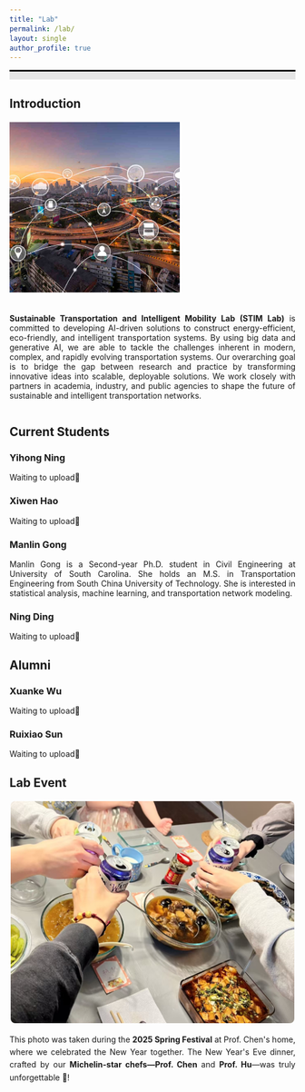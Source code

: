 ```yaml
---
title: "Lab"
permalink: /lab/
layout: single
author_profile: true
---
```


<div style="border-top: 3px solid black;"></div>
<div style="background-color: #e5e5e5; height: 1em; margin-bottom: 1.2em;"></div>


<h2>Introduction</h2>

<div style="display: flex; align-items: flex-start; gap: 20px; margin-top: 20px; flex-wrap: wrap;">
  <div style="flex: 0 0 auto;">
    <img src="../images/2_ITS.png"
         alt="Intelligent Transportation System"
         style="width: 300px; height: auto; max-width: 100%;">
  </div>

  <div style="flex: 1; min-width: 300px;">
    <p style="text-align: justify;">
      <b>Sustainable Transportation and Intelligent Mobility Lab (STIM Lab)</b> is committed to developing AI-driven solutions to construct energy-efficient, eco-friendly, and intelligent transportation systems. By using big data and generative AI, we are able to tackle the challenges inherent in modern, complex, and rapidly evolving transportation systems. Our overarching goal is to bridge the gap between research and practice by transforming innovative ideas into scalable, deployable solutions. We work closely with partners in academia, industry, and public agencies to shape the future of sustainable and intelligent transportation networks.
    </p>
  </div>
</div>


<h2>Current Students</h2>

<h3>Yihong Ning</h3>
Waiting to upload🫡<br>

<h3>Xiwen Hao</h3>
Waiting to upload🫡<br>

<h3>Manlin Gong</h3>
<div style="text-align: justify;">
  Manlin Gong is a Second-year Ph.D. student in Civil Engineering at University of South Carolina. She holds an M.S. in Transportation Engineering from South China University of Technology. She is interested in statistical analysis, machine learning, and transportation network modeling.<br>
</div>

<h3>Ning Ding</h3>
Waiting to upload🫡<br>

<h2>Alumni</h2>

<h3>Xuanke Wu</h3>
Waiting to upload🫡<br>

<h3>Ruixiao Sun</h3>
Waiting to upload🫡<br>


<h2>Lab Event</h2>

<div style="text-align: center; margin-top: 20px;">
  <!-- Image -->
  <img src="../images/Spring Festrival.jpeg" alt="Spring Festival" style="width: 500px; height: auto; border-radius: 8px;">

  <!-- Text -->
  <div style="margin-top: 15px; max-width: 700px; margin-left: auto; margin-right: auto;">
    <p style="font-size: 14px; text-align: justify; line-height: 1.6; margin: 0;">
      This photo was taken during the <b>2025 Spring Festival</b> at Prof. Chen's home, where we celebrated the New Year together. The New Year's Eve dinner, crafted by our <b>Michelin-star chefs—Prof. Chen</b> and <b>Prof. Hu</b>—was truly unforgettable 🍾!
    </p>
  </div>
</div>






